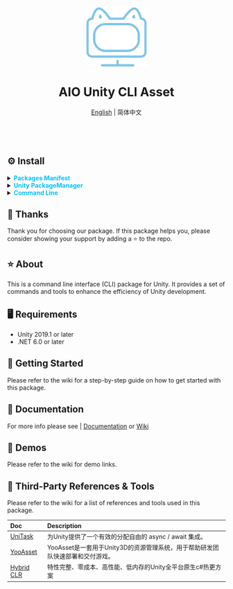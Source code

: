 <p align="center">
    <img src="./Documentation~/Logo.svg" width="144" alt="https://github.com/AIO-GAME/Unity.Asset.CLI"/>
</p>
<h1 align="center">AIO Unity CLI Asset</h1>
<p align="center"><a href="README_EN.md">English</a> | 简体中文</p>
<p align="center">
<a href="https://github.com/AIO-GAME/Unity.Asset.CLI/security/policy"><img alt="" src="https://img.shields.io/github/package-json/unity/AIO-GAME/Unity.Asset.CLI"></a>
<a href="https://github.com/AIO-GAME/Unity.Asset.CLI"><img alt="" src="https://img.shields.io/github/stars/AIO-GAME/Unity.Asset.CLI"></a>
<a href="https://github.com/AIO-GAME/Unity.Asset.CLI/blob/main/LICENSE.md"><img alt="" src="https://img.shields.io/github/license/AIO-GAME/Unity.Asset.CLI"></a>
<a href="https://img.shields.io/github/languages/code-size/AIO-GAME/Unity.Asset.CLI"><img alt="" src="https://img.shields.io/github/languages/code-size/AIO-GAME/Unity.Asset.CLI"></a>
<a href="https://github.com/AIO-GAME/Unity.Asset.CLI/issues"><img alt="" src="https://img.shields.io/github/issues/AIO-GAME/Unity.Asset.CLI"></a>
<a href="https://www.codetriage.com/aio-game/unity.asset.cli"><img alt="" src="https://www.codetriage.com/aio-game/unity.asset.cli/badges/users.svg"></a>
</p>
<p align="center">
<a href="https://github.com/AIO-GAME/Unity.Asset.CLI/tags"><img alt="" src="https://img.shields.io/github/package-json/version/AIO-GAME/Unity.Asset.CLI"></a>
<a href="https://openupm.com/packages/com.aio.cli.asset/"><img alt="" src="https://img.shields.io/npm/v/com.aio.cli.asset?label=openupm&amp;registry_uri=https://package.openupm.com" /></a>
</p>

## ⚙ Install

<details>
<summary>
<span style="color: deepskyblue; "><b>Packages Manifest</b></span>
</summary>

````json
{
  "dependencies": {
    "com.aio.cli.asset": "x.x.x"
  },
  "scopedRegistries": [
    {
      "name": "package.openupm.com",
      "url": "https://package.openupm.com",
      "scopes": [
        "com.aio.cli.asset",
        "com.aio.package"
      ]
    }
  ]
}
````

</details>

<details>
<summary>
<span style="color: deepskyblue; "><b>Unity PackageManager</b></span>
</summary>

openupm 中国版

~~~
Name: package.openupm.cn
URL: https://package.openupm.cn
Scope(s): com.aio.cli.asset
~~~

openupm 国际版

~~~
Name: package.openupm.com
URL: https://package.openupm.com
Scope(s): com.aio.cli.asset
~~~

</details>

<details>
<summary>
<span style="color: deepskyblue; "><b>Command Line</b></span>
</summary>

openupm-cli

~~~
openupm add com.aio.cli.asset
~~~

</details>

## 📢 Thanks

Thank you for choosing our package. If this package helps you, please consider showing your support by adding a ⭐ to the
repo.

## ⭐ About

This is a command line interface (CLI) package for Unity. It provides a set of commands and tools to enhance the
efficiency of Unity development.

## 🖥️ Requirements

- Unity 2019.1 or later
- .NET 6.0 or later

## 🧰 Getting Started

Please refer to the wiki for a step-by-step guide on how to get started with this package.

## 📖 Documentation

For more info please see | [Documentation](./Documentation~/CN/AssetSystem.md)
or [Wiki](https://github.com/AIO-GAME/Unity.Asset.CLI/wiki)

## 🤖 Demos

Please refer to the wiki for demo links.

## 🔗 Third-Party References & Tools

Please refer to the wiki for a list of references and tools used in this package.

| Doc                                                                | Description                                    |
|:-------------------------------------------------------------------|:-----------------------------------------------|
| [UniTask](https://github.com/Cysharp/UniTask#readme)               | 为Unity提供了一个有效的分配自由的 async / await 集成。          |
| [YooAsset](https://www.yooasset.com)                               | YooAsset是一套用于Unity3D的资源管理系统，用于帮助研发团队快速部署和交付游戏。 |
| [Hybrid CLR](https://focus-creative-games.github.io/hybridclr-doc) | 特性完整、零成本、高性能、低内存的Unity全平台原生c#热更方案              |

